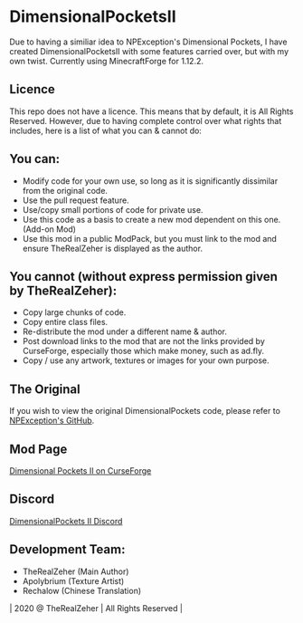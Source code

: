 # DimensionalPocketsII
Due to having a similiar idea to NPException's Dimensional Pockets, I have created DimensionalPocketsII with some features carried over, but with my own twist. Currently using MinecraftForge for 1.12.2.

## Licence
This repo does not have a licence. This means that by default, it is All Rights Reserved. However, due to having complete control over what rights that includes, here is a list of what you can & cannot do:

## You can:
- Modify code for your own use, so long as it is significantly dissimilar from the original code.
- Use the pull request feature.
- Use/copy small portions of code for private use.
- Use this code as a basis to create a new mod dependent on this one. (Add-on Mod)
- Use this mod in a public ModPack, but you must link to the mod and ensure TheRealZeher is displayed as the author.

## You cannot (without express permission given by TheRealZeher):
- Copy large chunks of code.
- Copy entire class files.
- Re-distribute the mod under a different name & author.
- Post download links to the mod that are not the links provided by CurseForge, especially those which make money, such as ad.fly.
- Copy / use any artwork, textures or images for your own purpose.

## The Original
If you wish to view the original DimensionalPockets code, please refer to [NPException's GitHub](https://github.com/NPException/Dimensional-Pockets).

## Mod Page
[Dimensional Pockets II on CurseForge](https://minecraft.curseforge.com/projects/dimensional-pockets-ii)

## Discord
[DimensionalPockets II Discord](https://discord.gg/8ydCtzm)

## Development Team:
- TheRealZeher (Main Author)
- Apolybrium (Texture Artist)
- Rechalow (Chinese Translation)

| 2020 @ TheRealZeher | All Rights Reserved |
